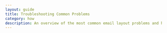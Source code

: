 ```yaml
---
layout: guide
title: Troubleshooting Common Problems
category: how
description: An overview of the most common email layout problems and how to fix them
---
```

